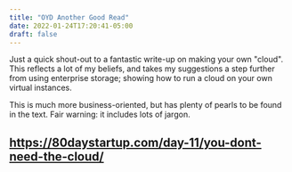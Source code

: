 ```yaml
---
title: "OYD Another Good Read"
date: 2022-01-24T17:20:41-05:00
draft: false
---
```


Just a quick shout-out to a fantastic write-up on making your own "cloud". This reflects a lot of my beliefs, and takes my suggestions a step further from using enterprise storage; showing how to run a cloud on your own virtual instances.

This is much more business-oriented, but has plenty of pearls to be found in the text. Fair warning: it includes lots of jargon.

## https://80daystartup.com/day-11/you-dont-need-the-cloud/